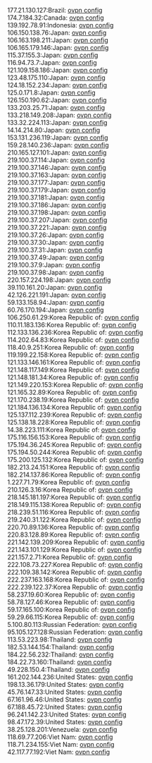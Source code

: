 177.21.130.127:Brazil: [ovpn config](vpn/177_21_130_127.ovpn)  
174.7.184.32:Canada: [ovpn config](vpn/174_7_184_32.ovpn)  
139.192.78.91:Indonesia: [ovpn config](vpn/139_192_78_91.ovpn)  
106.150.138.76:Japan: [ovpn config](vpn/106_150_138_76.ovpn)  
106.163.198.211:Japan: [ovpn config](vpn/106_163_198_211.ovpn)  
106.165.179.146:Japan: [ovpn config](vpn/106_165_179_146.ovpn)  
115.37.155.3:Japan: [ovpn config](vpn/115_37_155_3.ovpn)  
116.94.73.7:Japan: [ovpn config](vpn/116_94_73_7.ovpn)  
121.109.158.186:Japan: [ovpn config](vpn/121_109_158_186.ovpn)  
123.48.175.110:Japan: [ovpn config](vpn/123_48_175_110.ovpn)  
124.18.152.234:Japan: [ovpn config](vpn/124_18_152_234.ovpn)  
125.0.171.8:Japan: [ovpn config](vpn/125_0_171_8.ovpn)  
126.150.190.62:Japan: [ovpn config](vpn/126_150_190_62.ovpn)  
133.203.25.71:Japan: [ovpn config](vpn/133_203_25_71.ovpn)  
133.218.149.208:Japan: [ovpn config](vpn/133_218_149_208.ovpn)  
133.32.224.113:Japan: [ovpn config](vpn/133_32_224_113.ovpn)  
14.14.214.80:Japan: [ovpn config](vpn/14_14_214_80.ovpn)  
153.131.236.119:Japan: [ovpn config](vpn/153_131_236_119.ovpn)  
159.28.140.236:Japan: [ovpn config](vpn/159_28_140_236.ovpn)  
210.165.127.101:Japan: [ovpn config](vpn/210_165_127_101.ovpn)  
219.100.37.114:Japan: [ovpn config](vpn/219_100_37_114.ovpn)  
219.100.37.146:Japan: [ovpn config](vpn/219_100_37_146.ovpn)  
219.100.37.163:Japan: [ovpn config](vpn/219_100_37_163.ovpn)  
219.100.37.177:Japan: [ovpn config](vpn/219_100_37_177.ovpn)  
219.100.37.179:Japan: [ovpn config](vpn/219_100_37_179.ovpn)  
219.100.37.181:Japan: [ovpn config](vpn/219_100_37_181.ovpn)  
219.100.37.186:Japan: [ovpn config](vpn/219_100_37_186.ovpn)  
219.100.37.198:Japan: [ovpn config](vpn/219_100_37_198.ovpn)  
219.100.37.207:Japan: [ovpn config](vpn/219_100_37_207.ovpn)  
219.100.37.221:Japan: [ovpn config](vpn/219_100_37_221.ovpn)  
219.100.37.26:Japan: [ovpn config](vpn/219_100_37_26.ovpn)  
219.100.37.30:Japan: [ovpn config](vpn/219_100_37_30.ovpn)  
219.100.37.31:Japan: [ovpn config](vpn/219_100_37_31.ovpn)  
219.100.37.49:Japan: [ovpn config](vpn/219_100_37_49.ovpn)  
219.100.37.9:Japan: [ovpn config](vpn/219_100_37_9.ovpn)  
219.100.37.98:Japan: [ovpn config](vpn/219_100_37_98.ovpn)  
220.157.224.198:Japan: [ovpn config](vpn/220_157_224_198.ovpn)  
39.110.161.20:Japan: [ovpn config](vpn/39_110_161_20.ovpn)  
42.126.221.191:Japan: [ovpn config](vpn/42_126_221_191.ovpn)  
59.133.158.94:Japan: [ovpn config](vpn/59_133_158_94.ovpn)  
60.76.170.194:Japan: [ovpn config](vpn/60_76_170_194.ovpn)  
106.250.61.29:Korea Republic of: [ovpn config](vpn/106_250_61_29.ovpn)  
110.11.183.136:Korea Republic of: [ovpn config](vpn/110_11_183_136.ovpn)  
112.133.136.236:Korea Republic of: [ovpn config](vpn/112_133_136_236.ovpn)  
114.202.64.83:Korea Republic of: [ovpn config](vpn/114_202_64_83.ovpn)  
118.40.9.251:Korea Republic of: [ovpn config](vpn/118_40_9_251.ovpn)  
119.199.22.158:Korea Republic of: [ovpn config](vpn/119_199_22_158.ovpn)  
121.133.146.161:Korea Republic of: [ovpn config](vpn/121_133_146_161.ovpn)  
121.148.117.149:Korea Republic of: [ovpn config](vpn/121_148_117_149.ovpn)  
121.148.181.34:Korea Republic of: [ovpn config](vpn/121_148_181_34.ovpn)  
121.149.220.153:Korea Republic of: [ovpn config](vpn/121_149_220_153.ovpn)  
121.165.32.89:Korea Republic of: [ovpn config](vpn/121_165_32_89.ovpn)  
121.170.238.19:Korea Republic of: [ovpn config](vpn/121_170_238_19.ovpn)  
121.184.136.134:Korea Republic of: [ovpn config](vpn/121_184_136_134.ovpn)  
125.137.112.239:Korea Republic of: [ovpn config](vpn/125_137_112_239.ovpn)  
125.138.18.228:Korea Republic of: [ovpn config](vpn/125_138_18_228.ovpn)  
14.38.223.111:Korea Republic of: [ovpn config](vpn/14_38_223_111.ovpn)  
175.116.156.153:Korea Republic of: [ovpn config](vpn/175_116_156_153.ovpn)  
175.194.36.245:Korea Republic of: [ovpn config](vpn/175_194_36_245.ovpn)  
175.194.50.244:Korea Republic of: [ovpn config](vpn/175_194_50_244.ovpn)  
175.200.125.132:Korea Republic of: [ovpn config](vpn/175_200_125_132.ovpn)  
182.213.24.151:Korea Republic of: [ovpn config](vpn/182_213_24_151.ovpn)  
182.214.137.86:Korea Republic of: [ovpn config](vpn/182_214_137_86.ovpn)  
1.227.71.79:Korea Republic of: [ovpn config](vpn/1_227_71_79.ovpn)  
210.126.3.16:Korea Republic of: [ovpn config](vpn/210_126_3_16.ovpn)  
218.145.181.197:Korea Republic of: [ovpn config](vpn/218_145_181_197.ovpn)  
218.149.115.138:Korea Republic of: [ovpn config](vpn/218_149_115_138.ovpn)  
218.239.51.116:Korea Republic of: [ovpn config](vpn/218_239_51_116.ovpn)  
219.240.31.122:Korea Republic of: [ovpn config](vpn/219_240_31_122.ovpn)  
220.70.89.136:Korea Republic of: [ovpn config](vpn/220_70_89_136.ovpn)  
220.83.128.89:Korea Republic of: [ovpn config](vpn/220_83_128_89.ovpn)  
221.142.139.209:Korea Republic of: [ovpn config](vpn/221_142_139_209.ovpn)  
221.143.101.129:Korea Republic of: [ovpn config](vpn/221_143_101_129.ovpn)  
221.157.2.71:Korea Republic of: [ovpn config](vpn/221_157_2_71.ovpn)  
222.108.73.227:Korea Republic of: [ovpn config](vpn/222_108_73_227.ovpn)  
222.109.38.142:Korea Republic of: [ovpn config](vpn/222_109_38_142.ovpn)  
222.237.163.168:Korea Republic of: [ovpn config](vpn/222_237_163_168.ovpn)  
222.239.122.37:Korea Republic of: [ovpn config](vpn/222_239_122_37.ovpn)  
58.237.19.60:Korea Republic of: [ovpn config](vpn/58_237_19_60.ovpn)  
58.78.127.46:Korea Republic of: [ovpn config](vpn/58_78_127_46.ovpn)  
59.17.165.100:Korea Republic of: [ovpn config](vpn/59_17_165_100.ovpn)  
59.29.66.115:Korea Republic of: [ovpn config](vpn/59_29_66_115.ovpn)  
5.100.80.113:Russian Federation: [ovpn config](vpn/5_100_80_113.ovpn)  
95.105.127.128:Russian Federation: [ovpn config](vpn/95_105_127_128.ovpn)  
113.53.223.98:Thailand: [ovpn config](vpn/113_53_223_98.ovpn)  
182.53.144.154:Thailand: [ovpn config](vpn/182_53_144_154.ovpn)  
184.22.56.232:Thailand: [ovpn config](vpn/184_22_56_232.ovpn)  
184.22.73.160:Thailand: [ovpn config](vpn/184_22_73_160.ovpn)  
49.228.150.4:Thailand: [ovpn config](vpn/49_228_150_4.ovpn)  
161.202.144.236:United States: [ovpn config](vpn/161_202_144_236.ovpn)  
198.13.36.179:United States: [ovpn config](vpn/198_13_36_179.ovpn)  
45.76.147.33:United States: [ovpn config](vpn/45_76_147_33.ovpn)  
67.161.96.46:United States: [ovpn config](vpn/67_161_96_46.ovpn)  
67.188.45.72:United States: [ovpn config](vpn/67_188_45_72.ovpn)  
96.241.142.23:United States: [ovpn config](vpn/96_241_142_23.ovpn)  
98.47.172.39:United States: [ovpn config](vpn/98_47_172_39.ovpn)  
38.25.128.201:Venezuela: [ovpn config](vpn/38_25_128_201.ovpn)  
118.69.77.206:Viet Nam: [ovpn config](vpn/118_69_77_206.ovpn)  
118.71.234.155:Viet Nam: [ovpn config](vpn/118_71_234_155.ovpn)  
42.117.77.192:Viet Nam: [ovpn config](vpn/42_117_77_192.ovpn)  
